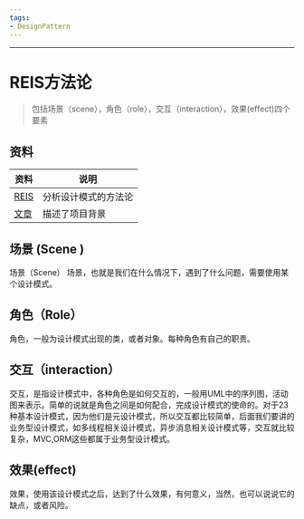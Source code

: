 ```yaml
---
tags: 
- DesignPattern
---
```

---

# REIS方法论
>包括场景（scene），角色（role），交互（interaction），效果(effect)四个要素 
## 资料
| 资料 | 说明 |
| ---| ---- |
| [REIS]('https://www.bilibili.com/video/BV1M94y1f7HX/?spm_id_from=pageDriver&vd_source=99b31898c1408d1d4c4fe207c39caefd) |   分析设计模式的方法论  | 
| [文章](https://www.bilibili.com/read/cv15592468)                                                                        |     描述了项目背景 |

## 场景 (Scene )
场景（Scene）
场景，也就是我们在什么情况下，遇到了什么问题，需要使用某个设计模式。

## 角色（Role）
角色，一般为设计模式出现的类，或者对象。每种角色有自己的职责。

## 交互（interaction）
交互，是指设计模式中，各种角色是如何交互的，一般用UML中的序列图，活动图来表示。简单的说就是角色之间是如何配合，完成设计模式的使命的。对于23种基本设计模式，因为他们是元设计模式，所以交互都比较简单，后面我们要讲的业务型设计模式，如多线程相关设计模式，异步消息相关设计模式等，交互就比较复杂，MVC,ORM这些都属于业务型设计模式。

## 效果(effect)
效果，使用该设计模式之后，达到了什么效果，有何意义，当然，也可以说说它的缺点，或者风险。